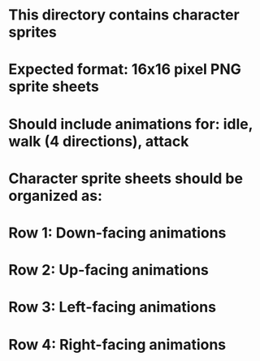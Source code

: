 # This directory contains character sprites
# Expected format: 16x16 pixel PNG sprite sheets
# Should include animations for: idle, walk (4 directions), attack

# Character sprite sheets should be organized as:
# Row 1: Down-facing animations
# Row 2: Up-facing animations
# Row 3: Left-facing animations
# Row 4: Right-facing animations
